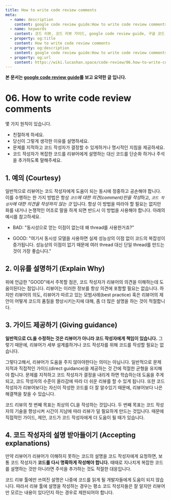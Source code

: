 ```yaml
---
title: How to write code review comments
meta:
  - name: description
    content: google code review guide:How to write code review comments의 요약, 번역입니다.
  - name: keywords
    content: 코드 리뷰, 코드 리뷰 가이드, google code review guide, 구글 코드 리뷰 가이드, code review, 코드 리뷰 방법, how to code review, 코드 리뷰 무엇을 봐야 하는가, 코드 리뷰 comment 어떻게
  - property: og:title
    content: How to write code review comments
  - property: og:description
    content: google code review guide:How to write code review comments의 요약, 번역입니다.
  - property: og:url
    content: https://wiki.lucashan.space/code-review/06.how-to-write-code-review-comments.html
---
```

**본 문서는 [google code review guide](https://google.github.io/eng-practices/review/reviewer/comments.html)를 보고 요약한 글 입니다.**

# 06. How to write code review comments
몇 가지 원칙이 있습니다.

- 친절하게 하세요.
- 당신이 그렇게 생각한 이유를 설명하세요.
- 문제를 지적하고 코드 작성자가 결정할 수 있게하거나 명시적인 지침을 제공하세요.
- 코드 작성자가 복잡한 코드를 리뷰어에게 설명하는 대신 코드를 단순화 하거나 주석을 추가하도록 말해주세요.

## 1. 예의 (Courtesy)
일반적으로 리뷰어는 코드 작성자에게 도움이 되는 동시에 정중하고 공손해야 합니다. 이를 수행하는 한 가지 방법은 항상 *`코드`에 대한 의견(comment)만을 작성*하고, *`코드 작성자`에 대한 의견을 작성하지 않는 것* 입니다. 항상 이 방법을 따라야 할 필요는 없지만 화를 내거나 논쟁적인 어조로 말을 하게 되면 반드시 이 방법을 사용해야 합니다. 아래의 예시를 참고하세요.

- BAD: "동시성으로 얻는 이점이 없는데 왜 thread를 사용한거죠?"

- GOOD: "여기서 동시성 모델을 사용하면 실제 성능상의 이점 없이 코드의 복잡성이 증가됩니다. 성능상의 이점이 없기 때문에 여러 thread 대신 단일 thread를 만드는 것이 가장 좋습니다."

## 2. 이유를 설명하기 (Explain Why)
위에 언급한 "GOOD"에서 주목할 점은, 코드 작성자가 리뷰어의 의견을 이해하는데 도움이된다는 점입니다. 리뷰어는 이러한 정보를 항상 의견에 포함할 필요는 없습니다. 하지만 리뷰어의 의도, 리뷰어가 따르고 있는 모범사례(best practice) 혹은 리뷰어의 제안이 어떻게 코드의 품질을 향상시키는지에 대해, 좀 더 많은 설명을 하는 것이 적절합니다.

## 3. 가이드 제공하기 (Giving guidance)
**일반적으로 CL을 수정하는 것은 리뷰어가 아니라 코드 작성자에게 책임이 있습니다.** 그렇기 때문에, 리뷰어가 세부 설계를하거나 코드 작성자를 위해 코드를 작성할 필요는 없습니다.

그렇다고해서, 리뷰어가 도움을 주지 않아야한다는 의미는 아닙니다. 일반적으로 문제 지적과 직접적인 가이드(direct guidance)을 제공하는 것 간에 적절한 균형을 유지해야 합니다. 문제를 지적하고 코드 작성자가 결정을 내리게 하면 학습하는데 도움을 주게되고, 코드 작성자의 수준이 올라감에 따라 더 쉬운 리뷰를 할 수 있게 됩니다. 또한 코드 작성자가 리뷰어보다는 자신이 작성한 코드를 더 잘 알수있기 때문에, 리뷰어보다 나은 해결책을 찾을 수 있습니다.

코드 리뷰의 첫 번째 목표는 최상의 CL을 작성하는 것입니다. 두 번째 목표는 코드 작성자의 기술을 향상시켜 시간이 지남에 따라 리뷰가 덜 필요하게 만드는 것입니다. 때문에 직접적인 가이드, 제안, 코드가 코드 작성자에게 더 도움이 될 때가 있습니다.

## 4. 코드 작성자의 설명 받아들이기 (Accepting explanations)
만약 리뷰어가 리뷰어가 이해하지 못하는 코드의 설명을 코드 작성자에게 요청하면, 보통 코드 작성자가 **코드를 다시 명확하게 작성해야 합니다.** 때때로 지나치게 복잡한 코드를 설명하는 것만 아니라면 주석을 추가하는 것도 적절한 대응입니다.

코드 리뷰 툴에만 쓰여진 설명은 나중에 코드를 읽게 될 개발자들에게 도움이 되지 않습니다. 따라서 리뷰 툴에 설명을 작성하는 경우는 평소 코드 작성자들은 잘 알지만 리뷰어만 모르는 내용이 있다던지 하는 경우로 제한되어야 합니다.
